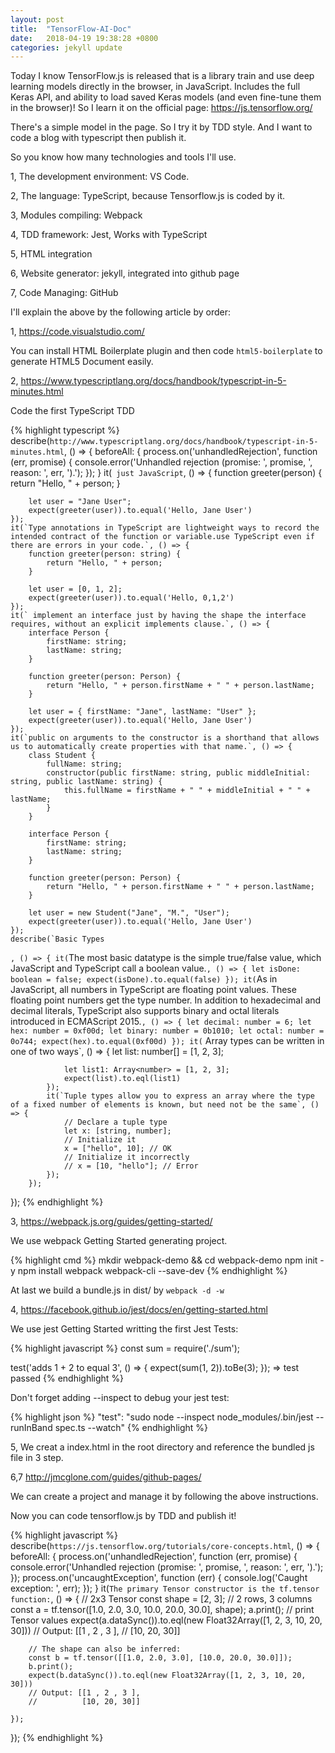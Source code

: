 ```yaml
---
layout: post
title:  "TensorFlow-AI-Doc"
date:   2018-04-19 19:38:28 +0800
categories: jekyll update
---
```

Today I know TensorFlow.js is released that is a library train and use deep learning models directly in the browser, in JavaScript. Includes the full Keras API, and ability to load saved Keras models (and even fine-tune them in the browser)! So I learn it on the official page: https://js.tensorflow.org/

There's a simple model in the page. So I try it by TDD style. And I want to code a blog with typescript then publish it.

So you know how many technologies and tools I'll use.

1, The development environment: VS Code.

2, The language: TypeScript, because Tensorflow.js is coded by it.

3, Modules compiling: Webpack

4, TDD framework: Jest, Works with TypeScript

5, HTML integration

6, Website generator: jekyll, integrated into github page

7, Code Managing: GitHub

I'll explain the above by the following article by order:

1, https://code.visualstudio.com/

You can install HTML Boilerplate plugin and then code `html5-boilerplate` to generate HTML5 Document easily.

2, https://www.typescriptlang.org/docs/handbook/typescript-in-5-minutes.html

Code the first TypeScript TDD

{% highlight typescript %}
describe(`http://www.typescriptlang.org/docs/handbook/typescript-in-5-minutes.html`, () => {
    beforeAll: {
        process.on('unhandledRejection', function (err, promise) {
            console.error('Unhandled rejection (promise: ', promise, ', reason: ', err, ').');
        });
    }
    it(` just JavaScript`, () => {
        function greeter(person) {
            return "Hello, " + person;
        }

        let user = "Jane User";
        expect(greeter(user)).to.equal('Hello, Jane User')
    });
    it(`Type annotations in TypeScript are lightweight ways to record the intended contract of the function or variable.use TypeScript even if there are errors in your code.`, () => {
        function greeter(person: string) {
            return "Hello, " + person;
        }

        let user = [0, 1, 2];
        expect(greeter(user)).to.equal('Hello, 0,1,2')
    });
    it(` implement an interface just by having the shape the interface requires, without an explicit implements clause.`, () => {
        interface Person {
            firstName: string;
            lastName: string;
        }

        function greeter(person: Person) {
            return "Hello, " + person.firstName + " " + person.lastName;
        }

        let user = { firstName: "Jane", lastName: "User" };
        expect(greeter(user)).to.equal('Hello, Jane User')
    });
    it(`public on arguments to the constructor is a shorthand that allows us to automatically create properties with that name.`, () => {
        class Student {
            fullName: string;
            constructor(public firstName: string, public middleInitial: string, public lastName: string) {
                this.fullName = firstName + " " + middleInitial + " " + lastName;
            }
        }

        interface Person {
            firstName: string;
            lastName: string;
        }

        function greeter(person: Person) {
            return "Hello, " + person.firstName + " " + person.lastName;
        }

        let user = new Student("Jane", "M.", "User");
        expect(greeter(user)).to.equal('Hello, Jane User')
    });
    describe(`Basic Types
`, () => {
            it(`The most basic datatype is the simple true/false value, which JavaScript and TypeScript call a boolean value.`, () => {
                let isDone: boolean = false;
                expect(isDone).to.equal(false)
            });
            it(`As in JavaScript, all numbers in TypeScript are floating point values. These floating point numbers get the type number. In addition to hexadecimal and decimal literals, TypeScript also supports binary and octal literals introduced in ECMAScript 2015.`, () => {
                let decimal: number = 6;
                let hex: number = 0xf00d;
                let binary: number = 0b1010;
                let octal: number = 0o744;
                expect(hex).to.equal(0xf00d)
            });
            it(` Array types can be written in one of two ways`, () => {
                let list: number[] = [1, 2, 3];

                let list1: Array<number> = [1, 2, 3];
                expect(list).to.eql(list1)
            });
            it(`Tuple types allow you to express an array where the type of a fixed number of elements is known, but need not be the same`, () => {
                // Declare a tuple type
                let x: [string, number];
                // Initialize it
                x = ["hello", 10]; // OK
                // Initialize it incorrectly
                // x = [10, "hello"]; // Error
            });
        });
});
{% endhighlight %}

3, https://webpack.js.org/guides/getting-started/

We use webpack Getting Started generating project.

{% highlight cmd %}
mkdir webpack-demo && cd webpack-demo
npm init -y
npm install webpack webpack-cli --save-dev
{% endhighlight %}

At last we build a bundle.js in dist/ by `webpack -d -w`

4, https://facebook.github.io/jest/docs/en/getting-started.html

We use jest Getting Started writting the first Jest Tests:

{% highlight javascript %}
const sum = require('./sum');

test('adds 1 + 2 to equal 3', () => {
    expect(sum(1, 2)).toBe(3);
});
=> test passed
{% endhighlight %}

Don't forget adding --inspect to debug your jest test:

{% highlight json %}
 "test": "sudo node --inspect node_modules/.bin/jest --runInBand  spec.ts --watch"
{% endhighlight %}

5, We creat a index.html in the root directory and reference the bundled js file in 3 step.

6,7 http://jmcglone.com/guides/github-pages/

We can create a project and manage it by following the above instructions.

Now you can code tensorflow.js by TDD and publish it!

{% highlight javascript %}
describe(`https://js.tensorflow.org/tutorials/core-concepts.html`, () => {
    beforeAll: {
        process.on('unhandledRejection', function (err, promise) {
            console.error('Unhandled rejection (promise: ', promise, ', reason: ', err, ').');
        });
        process.on('uncaughtException', function (err) {
            console.log('Caught exception: ', err);
        });
    }
    it(`The primary Tensor constructor is the tf.tensor function:`, () => {
        // 2x3 Tensor
        const shape = [2, 3]; // 2 rows, 3 columns
        const a = tf.tensor([1.0, 2.0, 3.0, 10.0, 20.0, 30.0], shape);
        a.print(); // print Tensor values
        expect(a.dataSync()).to.eql(new Float32Array([1, 2, 3, 10, 20, 30]))
        // Output: [[1 , 2 , 3 ],
        //          [10, 20, 30]]

        // The shape can also be inferred:
        const b = tf.tensor([[1.0, 2.0, 3.0], [10.0, 20.0, 30.0]]);
        b.print();
        expect(b.dataSync()).to.eql(new Float32Array([1, 2, 3, 10, 20, 30]))
        // Output: [[1 , 2 , 3 ],
        //          [10, 20, 30]]

    });
});
{% endhighlight %}